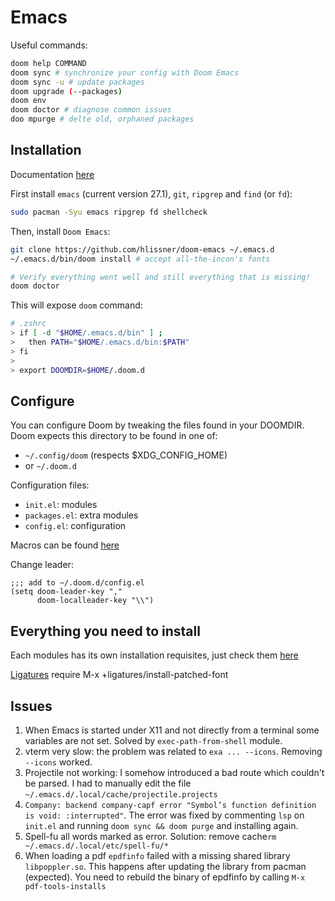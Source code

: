 # Emacs

Useful commands:

```bash
doom help COMMAND
doom sync # synchronize your config with Doom Emacs
doom sync -u # update packages
doom upgrade (--packages)
doom env
doom doctor # diagnose common issues
doo mpurge # delte old, orphaned packages
```

## Installation

Documentation [here](https://github.com/hlissner/doom-emacs/blob/develop/docs/getting_started.org#configure)

First install `emacs` (current version 27.1), `git`, `ripgrep` and `find` (or `fd`):

```bash
sudo pacman -Syu emacs ripgrep fd shellcheck
```

Then, install `Doom Emacs`:

```bash
git clone https://github.com/hlissner/doom-emacs ~/.emacs.d
~/.emacs.d/bin/doom install # accept all-the-incon's fonts

# Verify everything went well and still everything that is missing!
doom doctor
```

This will expose `doom` command:

```bash
# .zshrc
> if [ -d "$HOME/.emacs.d/bin" ] ;
>   then PATH="$HOME/.emacs.d/bin:$PATH"
> fi
>
> export DOOMDIR=$HOME/.doom.d
```

## Configure

You can configure Doom by tweaking the files found in your DOOMDIR. Doom expects this directory to be found in one of:

- `~/.config/doom` (respects $XDG_CONFIG_HOME)
- or `~/.doom.d`

Configuration files:

- `init.el`: modules
- `packages.el`: extra modules
- `config.el`: configuration

Macros can be found [here](https://github.com/hlissner/doom-emacs/blob/develop/docs/api.org#map)

Change leader:

```elisp
;;; add to ~/.doom.d/config.el
(setq doom-leader-key ","
      doom-localleader-key "\\")
```

## Everything you need to install

Each modules has its own installation requisites, just check them [here](./modules.md)

[Ligatures](https://github.com/hlissner/doom-emacs/blob/develop/modules/ui/ligatures/README.org) require M-x +ligatures/install-patched-font

## Issues

1. When Emacs is started under X11 and not directly from a terminal some variables are not set. Solved by `exec-path-from-shell` module.
2. vterm very slow: the problem was related to `exa ... --icons`. Removing `--icons` worked.
3. Projectile not working: I somehow introduced a bad route which couldn't be parsed. I had to manually edit the file `~/.emacs.d/.local/cache/projectile.projects`
4. `Company: backend company-capf error "Symbol’s function definition is void: :interrupted"`. The error was fixed by commenting `lsp` on `init.el` and running `doom sync && doom purge` and installing again.
5. Spell-fu all words marked as error. Solution: remove cache`rm ~/.emacs.d/.local/etc/spell-fu/*`
6. When loading a pdf `epdfinfo` failed with a missing shared library `libpoppler.so`. This happens after updating the library from pacman (expected). You need to rebuild the binary of epdfinfo by calling `M-x pdf-tools-installs`

